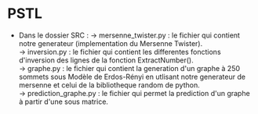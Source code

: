 # PSTL
- Dans le dossier SRC :
-> mersenne_twister.py : le fichier qui contient notre generateur (implementation du Mersenne Twister).  
-> inversion.py : le fichier qui contient les differentes fonctions d'inversion des lignes de la fonction ExtractNumber().  
-> graphe.py : le fichier qui contient la generation d'un graphe à 250 sommets sous Modèle de Erdos-Rényi en utlisant notre generateur de mersenne et celui de la bibliotheque random de python.  
-> prediction_graphe.py : le fichier qui permet la prediction d'un graphe à partir d'une sous matrice.  
